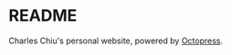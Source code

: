 README
================

Charles Chiu's personal website, powered by [Octopress](http://octopress.org/). 
